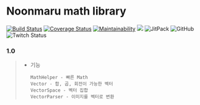 # Noonmaru math library
[![Build Status](https://travis-ci.org/noonmaru/math.svg?branch=master)](https://travis-ci.org/noonmaru/math)
[![Coverage Status](https://coveralls.io/repos/github/noonmaru/math/badge.svg?branch=master)](https://coveralls.io/github/noonmaru/math?branch=master)
[![Maintainability](https://api.codeclimate.com/v1/badges/5abbae229dbcd797e9ce/maintainability)](https://codeclimate.com/github/noonmaru/math/maintainability)
[![](https://jitpack.io/v/noonmaru/math.svg)](https://jitpack.io/#noonmaru/math)
![JitPack](https://img.shields.io/jitpack/v/github/noonmaru/math)
![GitHub](https://img.shields.io/github/license/noonmaru/math)
![Twitch Status](https://img.shields.io/twitch/status/hptgrm)

### 1.0
> * 기능
> 	```
>   MathHelper - 빠른 Math
>   Vector - 합, 곱, 회전이 가능한 벡터
>   VectorSpace - 벡터 집합
>   VectorParser - 이미지를 벡터로 변환
>   ```